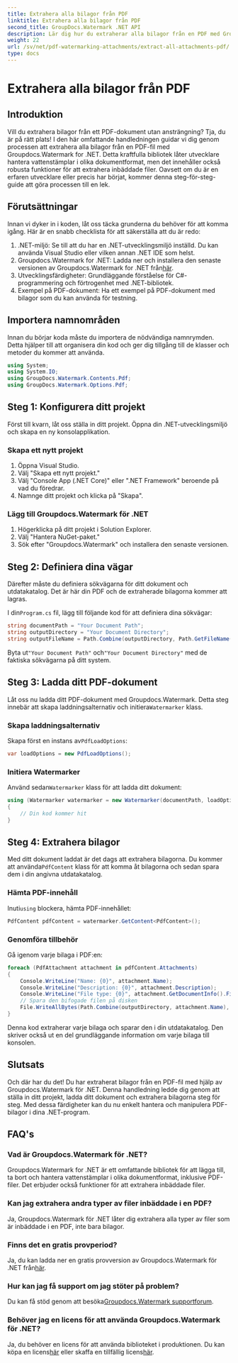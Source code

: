 ```yaml
---
title: Extrahera alla bilagor från PDF
linktitle: Extrahera alla bilagor från PDF
second_title: GroupDocs.Watermark .NET API
description: Lär dig hur du extraherar alla bilagor från en PDF med Groupdocs.Watermark for .NET. Följ vår steg-för-steg-guide för en sömlös extraktionsprocess.
weight: 22
url: /sv/net/pdf-watermarking-attachments/extract-all-attachments-pdf/
type: docs
---
```

# Extrahera alla bilagor från PDF

## Introduktion
Vill du extrahera bilagor från ett PDF-dokument utan ansträngning? Tja, du är på rätt plats! I den här omfattande handledningen guidar vi dig genom processen att extrahera alla bilagor från en PDF-fil med Groupdocs.Watermark for .NET. Detta kraftfulla bibliotek låter utvecklare hantera vattenstämplar i olika dokumentformat, men det innehåller också robusta funktioner för att extrahera inbäddade filer. Oavsett om du är en erfaren utvecklare eller precis har börjat, kommer denna steg-för-steg-guide att göra processen till en lek.
## Förutsättningar
Innan vi dyker in i koden, låt oss täcka grunderna du behöver för att komma igång. Här är en snabb checklista för att säkerställa att du är redo:
1. .NET-miljö: Se till att du har en .NET-utvecklingsmiljö inställd. Du kan använda Visual Studio eller vilken annan .NET IDE som helst.
2.  Groupdocs.Watermark for .NET: Ladda ner och installera den senaste versionen av Groupdocs.Watermark for .NET från[här](https://releases.groupdocs.com/Watermark/net/).
3. Utvecklingsfärdigheter: Grundläggande förståelse för C#-programmering och förtrogenhet med .NET-bibliotek.
4. Exempel på PDF-dokument: Ha ett exempel på PDF-dokument med bilagor som du kan använda för testning.
## Importera namnområden
Innan du börjar koda måste du importera de nödvändiga namnrymden. Detta hjälper till att organisera din kod och ger dig tillgång till de klasser och metoder du kommer att använda.
```csharp
using System;
using System.IO;
using GroupDocs.Watermark.Contents.Pdf;
using GroupDocs.Watermark.Options.Pdf;
```
## Steg 1: Konfigurera ditt projekt
Först till kvarn, låt oss ställa in ditt projekt. Öppna din .NET-utvecklingsmiljö och skapa en ny konsolapplikation.
### Skapa ett nytt projekt
1. Öppna Visual Studio.
2. Välj "Skapa ett nytt projekt."
3. Välj "Console App (.NET Core)" eller ".NET Framework" beroende på vad du föredrar.
4. Namnge ditt projekt och klicka på "Skapa".
### Lägg till Groupdocs.Watermark för .NET
1. Högerklicka på ditt projekt i Solution Explorer.
2. Välj "Hantera NuGet-paket."
3. Sök efter "Groupdocs.Watermark" och installera den senaste versionen.
## Steg 2: Definiera dina vägar
Därefter måste du definiera sökvägarna för ditt dokument och utdatakatalog. Det är här din PDF och de extraherade bilagorna kommer att lagras.

 I din`Program.cs` fil, lägg till följande kod för att definiera dina sökvägar:
```csharp
string documentPath = "Your Document Path";
string outputDirectory = "Your Document Directory";
string outputFileName = Path.Combine(outputDirectory, Path.GetFileName(documentPath));
```
 Byta ut`"Your Document Path"` och`"Your Document Directory"` med de faktiska sökvägarna på ditt system.
## Steg 3: Ladda ditt PDF-dokument
 Låt oss nu ladda ditt PDF-dokument med Groupdocs.Watermark. Detta steg innebär att skapa laddningsalternativ och initiera`Watermarker` klass.
### Skapa laddningsalternativ
 Skapa först en instans av`PdfLoadOptions`:
```csharp
var loadOptions = new PdfLoadOptions();
```
### Initiera Watermarker
 Använd sedan`Watermarker` klass för att ladda ditt dokument:
```csharp
using (Watermarker watermarker = new Watermarker(documentPath, loadOptions))
{
    // Din kod kommer hit
}
```
## Steg 4: Extrahera bilagor
Med ditt dokument laddat är det dags att extrahera bilagorna. Du kommer att använda`PdfContent` klass för att komma åt bilagorna och sedan spara dem i din angivna utdatakatalog.
### Hämta PDF-innehåll
 Inuti`using` blockera, hämta PDF-innehållet:
```csharp
PdfContent pdfContent = watermarker.GetContent<PdfContent>();
```
### Genomföra tillbehör
Gå igenom varje bilaga i PDF:en:
```csharp
foreach (PdfAttachment attachment in pdfContent.Attachments)
{
    Console.WriteLine("Name: {0}", attachment.Name);
    Console.WriteLine("Description: {0}", attachment.Description);
    Console.WriteLine("File type: {0}", attachment.GetDocumentInfo().FileType);
    // Spara den bifogade filen på disken
    File.WriteAllBytes(Path.Combine(outputDirectory, attachment.Name), attachment.Content);
}
```
Denna kod extraherar varje bilaga och sparar den i din utdatakatalog. Den skriver också ut en del grundläggande information om varje bilaga till konsolen.
## Slutsats
Och där har du det! Du har extraherat bilagor från en PDF-fil med hjälp av Groupdocs.Watermark för .NET. Denna handledning ledde dig genom att ställa in ditt projekt, ladda ditt dokument och extrahera bilagorna steg för steg. Med dessa färdigheter kan du nu enkelt hantera och manipulera PDF-bilagor i dina .NET-program.
## FAQ's
### Vad är Groupdocs.Watermark för .NET?
Groupdocs.Watermark for .NET är ett omfattande bibliotek för att lägga till, ta bort och hantera vattenstämplar i olika dokumentformat, inklusive PDF-filer. Det erbjuder också funktioner för att extrahera inbäddade filer.
### Kan jag extrahera andra typer av filer inbäddade i en PDF?
Ja, Groupdocs.Watermark för .NET låter dig extrahera alla typer av filer som är inbäddade i en PDF, inte bara bilagor.
### Finns det en gratis provperiod?
 Ja, du kan ladda ner en gratis provversion av Groupdocs.Watermark för .NET från[här](https://releases.groupdocs.com/).
### Hur kan jag få support om jag stöter på problem?
 Du kan få stöd genom att besöka[Groupdocs.Watermark supportforum](https://forum.groupdocs.com/c/watermark/19).
### Behöver jag en licens för att använda Groupdocs.Watermark för .NET?
 Ja, du behöver en licens för att använda biblioteket i produktionen. Du kan köpa en licens[här](https://purchase.groupdocs.com/buy) eller skaffa en tillfällig licens[här](https://purchase.groupdocs.com/temporary-license/).